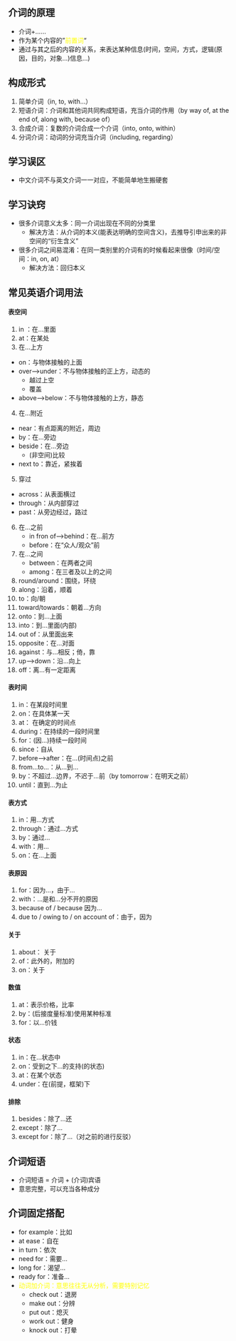 ## 介词的原理
* 介词+……
* 作为某个内容的”<font color="#ffff00">前置词</font>“
* 通过与其之后的内容的关系，来表达某种信息(时间，空间，方式，逻辑(原因，目的，对象…)信息…)
## 构成形式
1. 简单介词（in, to, with…）
2. 短语介词：介词和其他词共同构成短语，充当介词的作用（by way of, at the end of, along with, because of）
3. 合成介词：复数的介词合成一个介词（into, onto, within）
4. 分词介词：动词的分词充当介词（including, regarding）
## 学习误区
* 中文介词不与英文介词一一对应，不能简单地生搬硬套
## 学习诀窍
* 很多介词意义太多：同一介词出现在不同的分类里
  * 解决方法：从介词的本义(能表达明确的空间含义)，去推导引申出来的非空间的“衍生含义”
* 很多介词之间易混淆：在同一类别里的介词有的时候看起来很像（时间/空间：in, on, at）
  * 解决方法：回归本义
## 常见英语介词用法
#### 表空间
1. in ：在…里面
2. at：在某处
3. 在…上方
  * on：与物体接触的上面
  * over-->under：不与物体接触的正上方，动态的
     * 越过上空
     * 覆盖
  * above-->below：不与物体接触的上方，静态
4. 在…附近
  * near：有点距离的附近，周边
  * by：在…旁边
  * beside：在…旁边
     * (非空间)比较
  * next to：靠近，紧挨着
5. 穿过
  * across：从表面横过
  * through：从内部穿过
  * past：从旁边经过，路过
6. 在…之前 
   * in fron of-->behind：在…前方
   * before：在“众人/观众”前
7. 在…之间
   * between：在两者之间
   * among：在三者及以上的之间
8. round/around：围绕，环绕
9. along：沿着，顺着
10. to：向/朝
11. toward/towards：朝着…方向
12. onto：到…上面
13. into：到…里面(内部)
14. out of：从里面出来 
15. opposite：在…对面
16. against：与…相反；倚，靠
17. up-->down：沿…向上
18. off：离…有一定距离
#### 表时间
1. in：在某段时间里
2. on：在具体某一天
3. at： 在确定的时间点
4. during：在持续的一段时间里
5. for：(因…)持续一段时间
6. since：自从
7. before-->after：在…(时间点)之前 
8. from…to…：从…到…
9. by：不超过…边界，不迟于…前（by tomorrow：在明天之前）
10. until：直到…为止
#### 表方式
1. in：用…方式
2. through：通过…方式
3. by：通过…
4. with：用…
5. on：在…上面
#### 表原因
1. for：因为…，由于…
2. with：…是和…分不开的原因
3. because of / because 因为…
4. due to / owing to / on account of：由于，因为
#### 关于
1. about： 关于
2. of：此外的，附加的
3. on：关于
#### 数值
1. at：表示价格，比率
2. by：(后接度量标准)使用某种标准
3. for：以…价钱
#### 状态
1. in：在…状态中
2. on：受到之下…的支持(的状态)
3. at：在某个状态
4. under：在(前提，框架)下
####  排除
1. besides：除了…还
2. except：除了…
3. except for：除了…（对之前的进行反驳）
## 介词短语
* 介词短语 = 介词 + (介词)宾语
* 意思完整，可以充当各种成分
## 介词固定搭配
* for example：比如
* at ease：自在
* in turn：依次
* need for：需要…
* long for：渴望…
* ready for：准备…
* <font color="#ffff00">动词加介词：意思往往无从分析，需要特别记忆</font>
  * check out：退房
  * make out：分辨
  * put out：熄灭
  * work out：健身
  * knock out：打晕
